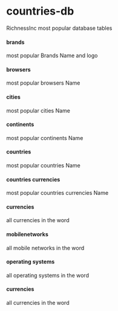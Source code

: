 # countries-db
RichnessInc most popular database tables

#### brands

most popular Brands Name and logo

#### browsers

most popular browsers Name

#### cities

most popular cities Name 

#### continents

most popular continents Name

#### countries

most popular countries Name 

#### countries currencies

most popular countries currencies Name

#### currencies

all currencies in the word


#### mobilenetworks

all mobile networks in the word


#### operating systems

all operating systems in the word


#### currencies

all currencies in the word
